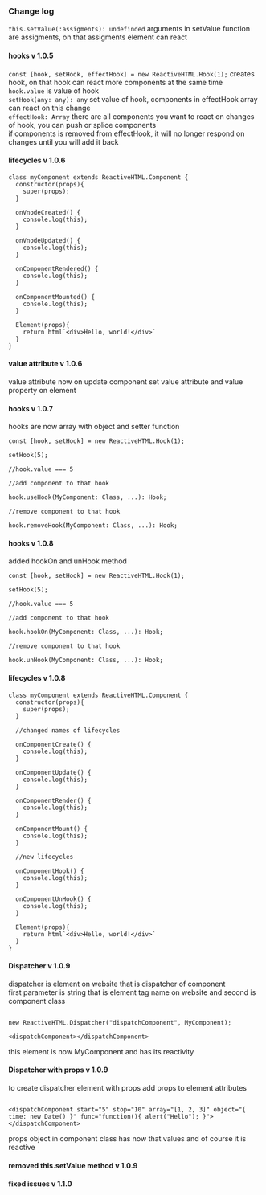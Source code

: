 ### Change log

```this.setValue(:assigments): undefinded``` arguments in setValue function are assigments, on that assigments element can react   
#### hooks v 1.0.5
```const [hook, setHook, effectHook] = new ReactiveHTML.Hook(1);``` creates hook, on that hook can react more components at the same time   
```hook.value``` is value of hook   
```setHook(any: any): any``` set value of hook, components in effectHook array can react on this change   
```effectHook: Array``` there are all components you want to react on changes of hook, you can push or splice components   
if components is removed from effectHook, it will no longer respond on changes until you will add it back   

#### lifecycles v 1.0.6

```
class myComponent extends ReactiveHTML.Component {
  constructor(props){
    super(props);
  }
  
  onVnodeCreated() {
    console.log(this);
  }
  
  onVnodeUpdated() {
    console.log(this);
  }
  
  onComponentRendered() {
    console.log(this);
  }
  
  onComponentMounted() {
    console.log(this);
  }
  
  Element(props){
    return html`<div>Hello, world!</div>`
  }
}
```

#### value attribute v 1.0.6
value attribute now on update component set value attribute and value property on element

#### hooks v 1.0.7
hooks are now array with object and setter function   
```
const [hook, setHook] = new ReactiveHTML.Hook(1);

setHook(5);

//hook.value === 5

//add component to that hook

hook.useHook(MyComponent: Class, ...): Hook;

//remove component to that hook

hook.removeHook(MyComponent: Class, ...): Hook;

```

#### hooks v 1.0.8
added hookOn and unHook method
```
const [hook, setHook] = new ReactiveHTML.Hook(1);

setHook(5);

//hook.value === 5

//add component to that hook

hook.hookOn(MyComponent: Class, ...): Hook;

//remove component to that hook

hook.unHook(MyComponent: Class, ...): Hook;

```

#### lifecycles v 1.0.8

```
class myComponent extends ReactiveHTML.Component {
  constructor(props){
    super(props);
  }
  
  //changed names of lifecycles
  
  onComponentCreate() {
    console.log(this);
  }
  
  onComponentUpdate() {
    console.log(this);
  }
  
  onComponentRender() {
    console.log(this);
  }
  
  onComponentMount() {
    console.log(this);
  }
  
  //new lifecycles
  
  onComponentHook() {
    console.log(this);
  }
  
  onComponentUnHook() {
    console.log(this);
  }
  
  Element(props){
    return html`<div>Hello, world!</div>`
  }
}
```

#### Dispatcher v 1.0.9
dispatcher is element on website that is dispatcher of component   
first parameter is string that is element tag name on website and second is component class
```

new ReactiveHTML.Dispatcher("dispatchComponent", MyComponent);

<dispatchComponent></dispatchComponent>

```   
this element is now MyComponent and has its reactivity


#### Dispatcher with props v 1.0.9
to create dispatcher element with props add props to element attributes   
```

<dispatchComponent start="5" stop="10" array="[1, 2, 3]" object="{ time: new Date() }" func="function(){ alert("Hello"); }"></dispatchComponent>

```
props object in component class has now that values and of course it is reactive

#### removed this.setValue method v 1.0.9

#### fixed issues v 1.1.0




